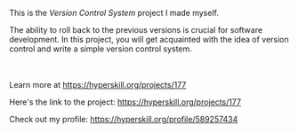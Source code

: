This is the *Version Control System* project I made myself.


<p>The ability to roll back to the previous versions is crucial for software development. In this project, you will get acquainted with the idea of version control and write a simple version control system.</p><br/><br/>Learn more at <a href="https://hyperskill.org/projects/177?utm_source=ide&utm_medium=ide&utm_campaign=ide&utm_content=project-card">https://hyperskill.org/projects/177</a>

Here's the link to the project: https://hyperskill.org/projects/177

Check out my profile: https://hyperskill.org/profile/589257434